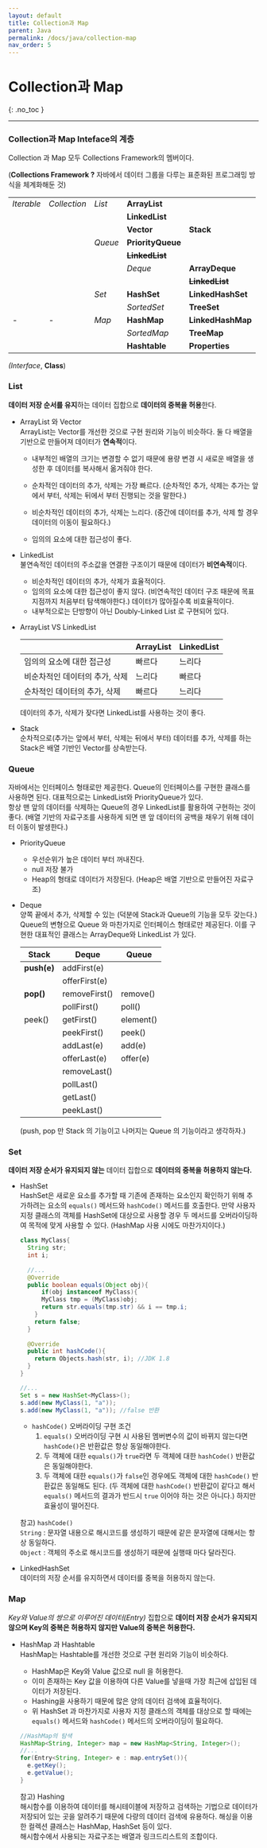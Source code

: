 ```yaml
---
layout: default
title: Collection과 Map
parent: Java
permalink: /docs/java/collection-map
nav_order: 5
---
```


# Collection과 Map
{: .no_toc }

---

### Collection과 Map Inteface의 계층

Collection 과 Map 모두 Collections Framework의 멤버이다.

(**Collections Framework ?**  자바에서 데이터 그룹을 다루는 표준화된 프로그래밍 방식을 체계화해둔 것)

|            |              |         |                           |                           |
| ---------- | ------------ | ------- | ------------------------- | ------------------------- |
| *Iterable* | *Collection* | *List*  | **ArrayList**             |                           |
|            |              |         | **LinkedList**            |                           |
|            |              |         | **Vector**                | **Stack**                 |
|            |              | *Queue* | **PriorityQueue**         |                           |
|            |              |         | **<del>LinkedList</del>** |                           |
|            |              |         | *Deque*                   | **ArrayDeque**            |
|            |              |         |                           | **<del>LinkedList</del>** |
|            |              | *Set*   | **HashSet**               | **LinkedHashSet**         |
|            |              |         | *SortedSet*               | **TreeSet**               |
| -          | -            | *Map*   | **HashMap**               | **LinkedHashMap**         |
|            |              |         | *SortedMap*               | **TreeMap**               |
|            |              |         | **Hashtable**             | **Properties**            |

*(Interface*, **Class**)



### List

**데이터 저장 순서를 유지**하는 데이터 집합으로 **데이터의 중복을 허용**한다.

- ArrayList 와 Vector  
  ArrayList는 Vector를 개선한 것으로 구현 원리와 기능이 비슷하다. 둘 다 배열을 기반으로 만들어져 데이터가 **연속적**이다.

  - 내부적인 배열의 크기는 변경할 수 없기 때문에 용량 변경 시 새로운 배열을 생성한 후 데이터를 복사해서 옮겨줘야 한다.  
  - 순차적인 데이터의 추가, 삭제는 가장 빠르다. (순차적인 추가, 삭제는 추가는 앞에서 부터, 삭제는 뒤에서 부터 진행되는 것을 말한다.)
  - 비순차적인 데이터의 추가, 삭제는 느리다. (중간에 데이터를 추가, 삭제 할 경우 데이터의 이동이 필요하다.)

  - 임의의 요소에 대한 접근성이 좋다.

- LinkedList  
  불연속적인 데이터의 주소값을 연결한 구조이기 때문에 데이터가 **비연속적**이다.

  - 비순차적인 데이터의 추가, 삭제가 효율적이다.
  - 임의의 요소에 대한 접근성이 좋지 않다. (비연속적인 데이터 구조 때문에 목표 지점까지 처음부터 탐색해야한다.) 데이터가 많아질수록 비효율적이다.
  - 내부적으로는 단방향이 아닌 Doubly-Linked List 로 구현되어 있다.

- ArrayList VS LinkedList  

  |                                | ArrayList | LinkedList |
  | ------------------------------ | --------- | ---------- |
  | 임의의 요소에 대한 접근성      | 빠르다    | 느리다     |
  | 비순차적인 데이터의 추가, 삭제 | 느리다    | 빠르다     |
  | 순차적인 데이터의 추가, 삭제   | 빠르다    | 느리다     |

  데이터의 추가, 삭제가 잦다면 LinkedList를 사용하는 것이 좋다.

- Stack  
  순차적으로(추가는 앞에서 부터, 삭제는 뒤에서 부터) 데이터를 추가, 삭제를 하는 Stack은 배열 기반인 Vector를 상속받는다.



### Queue

자바에서는 인터페이스 형태로만 제공한다. Queue의 인터페이스를 구현한 클래스를 사용하면 된다. 대표적으로는 LinkedList와 PriorityQueue가 있다.  
항상 맨 앞의 데이터를 삭제하는 Queue의 경우 LinkedList를 활용하여 구현하는 것이 좋다. (배열 기반의 자료구조를 사용하게 되면 맨 앞 데이터의 공백을 채우기 위해 데이터 이동이 발생한다.)

- PriorityQueue  
  - 우선순위가 높은 데이터 부터 꺼내진다.
  - null 저장 불가
  - Heap의 형태로 데이터가 저장된다. (Heap은 배열 기반으로 만들어진 자료구조)
  
- Deque  
  양쪽 끝에서 추가, 삭제할 수 있는 (덕분에 Stack과 Queue의 기능을 모두 갖는다.) Queue의 변형으로 Queue 와 마찬가지로 인터페이스 형태로만 제공된다. 이를 구현한 대표적인 클래스는 ArrayDeque와 LinkedList 가 있다.

  | Stack       | Deque         | Queue     |
  | ----------- | ------------- | --------- |
  | **push(e)** | addFirst(e)   |           |
  |             | offerFirst(e) |           |
  | **pop()**   | removeFirst() | remove()  |
  |             | pollFirst()   | poll()    |
  | peek()      | getFirst()    | element() |
  |             | peekFirst()   | peek()    |
  |             | addLast(e)    | add(e)    |
  |             | offerLast(e)  | offer(e)  |
  |             | removeLast()  |           |
  |             | pollLast()    |           |
  |             | getLast()     |           |
  |             | peekLast()    |           |

  (push, pop 만 Stack 의 기능이고 나머지는 Queue 의 기능이라고 생각하자.)



### Set

**데이터 저장 순서가 유지되지 않는** 데이터 집합으로 **데이터의 중복을 허용하지 않는다.**

- HashSet  
  HashSet은 새로운 요소를 추가할 때 기존에 존재하는 요소인지 확인하기 위해 추가하려는 요소의 `equals()` 메서드와 `hashCode()` 메서드를 호출한다. 만약 사용자 지정 클래스의 객체를 HashSet에 대상으로 사용할 경우 두 메서드를 오버라이딩하여 목적에 맞게 사용할 수 있다. (HashMap 사용 시에도 마찬가지이다.)

  ```java
  class MyClass{
    String str;
    int i;
    
    //...
    @Override
    public boolean equals(Object obj){
    	if(obj instanceof MyClass){
        MyClass tmp = (MyClass)obj;
        return str.equals(tmp.str) && i == tmp.i;
      } 
      return false;
    }
    
   	@Override
    public int hashCode(){
      return Objects.hash(str, i); //JDK 1.8
    }
  }
  
  //...
  Set s = new HashSet<MyClass>();
  s.add(new MyClass(1, "a"));
  s.add(new MyClass(1, "a")); //false 반환
  ```

  - `hashCode()` 오버라이딩 구현 조건  
    1. `equals()` 오버라이딩 구현 시 사용된 멤버변수의 값이 바뀌지 않는다면 `hashCode()`은 반환값은 항상 동일해야한다.
    2. 두 객체에 대한 `equals()`가 `true`라면 두 객체에 대한 `hashCode()` 반환값은 동일해야한다.
    3. 두 객체에 대한 `equals()`가 `false`인 경우에도 객체에 대한  `hashCode()` 반환값은 동일해도 된다. (두 객체에 대한 `hashCode()` 반환값이 같다고 해서 `equals()` 메서드의 결과가 반드시 `true` 이어야 하는 것은 아니다.) 하지만 효율성이 떨어진다.

  

  참고) `hashCode()`  
  `String` : 문자열 내용으로 해시코드를 생성하기 때문에 같은 문자열에 대해서는 항상 동일하다.  
  `Object` : 객체의 주소로 해시코드를 생성하기 때문에 실행때 마다 달라진다.



- LinkedHashSet  
  데이터의 저장 순서를 유지하면서 데이터를 중복을 허용하지 않는다.



### Map

*Key와 Value의 쌍으로 이루어진 데이터(Entry)* 집합으로 **데이터 저장 순서가 유지되지 않으며 Key의 중복은 허용하지 않지만 Value의 중복은 허용한다.**

- HashMap 과 Hashtable  
  HashMap는 Hashtable를 개선한 것으로 구현 원리와 기능이 비슷하다.  

  - HashMap은 Key와 Value 값으로 null 을 허용한다.
  - 이미 존재하는 Key 값을 이용하여 다른 Value를 넣을때 가장 최근에 삽입된 데이터가 저장된다.
  - Hashing을 사용하기 때문에 많은 양의 데이터 검색에 효율적이다.
  - 위 HashSet 과 마찬가지로 사용자 지정 클래스의 객체를 대상으로 할 때에는 `equals()` 메서드와 `hashCode()` 메서드의 오버라이딩이 필요하다.

  ```java
  //HashMap의 탐색
  HashMap<String, Integer> map = new HashMap<String, Integer>();
  //...
  for(Entry<String, Integer> e : map.entrySet()){
    e.getKey();
    e.getValue();
  }
  ```

  참고) Hashing  
  해시함수를 이용하여 데이터를 해시테이블에 저장하고 검색하는 기법으로 데이터가 저장되어 있는 곳을 알려주기 때문에 다량의 데이터 검색에 유용하다. 해싱을 이용한 컬렉션 클래스는 HashMap, HashSet 등이 있다.  
  해시함수에서 사용되는 자료구조는 배열과 링크드리스트의 조합이다.

